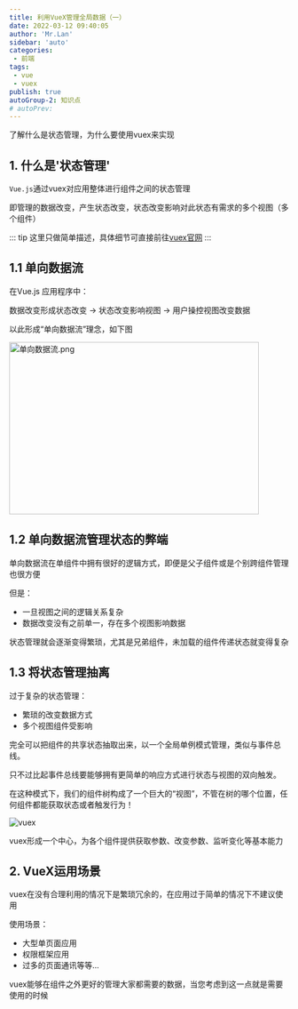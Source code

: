 ```yaml
--- 
title: 利用VueX管理全局数据（一）
date: 2022-03-12 09:40:05
author: 'Mr.Lan'
sidebar: 'auto'
categories: 
 - 前端
tags: 
 - vue
 - vuex
publish: true
autoGroup-2: 知识点
# autoPrev: 
---
```


了解什么是状态管理，为什么要使用vuex来实现
<!-- more -->

## **1. 什么是'状态管理'**

`Vue.js`通过vuex对应用整体进行组件之间的状态管理

即管理的数据改变，产生状态改变，状态改变影响对此状态有需求的多个视图（多个组件）

::: tip
这里只做简单描述，具体细节可直接前往[vuex官网](https://vuex.vuejs.org/zh/)
:::

## 1.1 单向数据流

在Vue.js 应用程序中：

数据改变形成状态改变 → 状态改变影响视图 → 用户操控视图改变数据

以此形成“单向数据流”理念，如下图

<img src='https://vuex.vuejs.org/flow.png' style="height:310px;width:450px" alt="单向数据流.png">

## 1.2 单向数据流管理状态的弊端

单向数据流在单组件中拥有很好的逻辑方式，即便是父子组件或是个别跨组件管理也很方便

但是：

+ 一旦视图之间的逻辑关系复杂
+ 数据改变没有之前单一，存在多个视图影响数据

状态管理就会逐渐变得繁琐，尤其是兄弟组件，未加载的组件传递状态就变得复杂

## 1.3 将状态管理抽离

过于复杂的状态管理：

+ 繁琐的改变数据方式
+ 多个视图组件受影响

完全可以把组件的共享状态抽取出来，以一个全局单例模式管理，类似与事件总线。

只不过比起事件总线要能够拥有更简单的响应方式进行状态与视图的双向触发。

在这种模式下，我们的组件树构成了一个巨大的“视图”，不管在树的哪个位置，任何组件都能获取状态或者触发行为！

<img src="https://vuex.vuejs.org/vuex.png" alt="vuex">

vuex形成一个中心，为各个组件提供获取参数、改变参数、监听变化等基本能力

## **2. VueX运用场景**

vuex在没有合理利用的情况下是繁琐冗余的，在应用过于简单的情况下不建议使用

使用场景：

+ 大型单页面应用
+ 权限框架应用
+ 过多的页面通讯等等...

vuex能够在组件之外更好的管理大家都需要的数据，当您考虑到这一点就是需要使用的时候